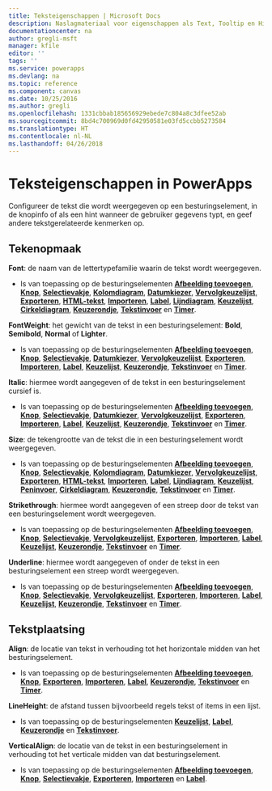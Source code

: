 ```yaml
---
title: Teksteigenschappen | Microsoft Docs
description: Naslagmateriaal voor eigenschappen als Text, Tooltip en HintText
documentationcenter: na
author: gregli-msft
manager: kfile
editor: ''
tags: ''
ms.service: powerapps
ms.devlang: na
ms.topic: reference
ms.component: canvas
ms.date: 10/25/2016
ms.author: gregli
ms.openlocfilehash: 1331cbbab185656929ebede7c804a8c3dfee52ab
ms.sourcegitcommit: 8bd4c700969d0fd42950581e03fd5ccbb5273584
ms.translationtype: HT
ms.contentlocale: nl-NL
ms.lasthandoff: 04/26/2018
---
```

# <a name="text-properties-in-powerapps"></a>Teksteigenschappen in PowerApps
Configureer de tekst die wordt weergegeven op een besturingselement, in de knopinfo of als een hint wanneer de gebruiker gegevens typt, en geef andere tekstgerelateerde kenmerken op.

## <a name="text-appearance"></a>Tekenopmaak
**Font**: de naam van de lettertypefamilie waarin de tekst wordt weergegeven.

* Is van toepassing op de besturingselementen **[Afbeelding toevoegen](control-add-picture.md)**, **[Knop](control-button.md)**, **[Selectievakje](control-check-box.md)**, **[Kolomdiagram](control-column-line-chart.md)**, **[Datumkiezer](control-date-picker.md)**, **[Vervolgkeuzelijst](control-drop-down.md)**, **[Exporteren](control-export-import.md)**, **[HTML-tekst](control-html-text.md)**, **[Importeren](control-export-import.md)**, **[Label](control-text-box.md)**, **[Lijndiagram](control-column-line-chart.md)**, **[Keuzelijst](control-list-box.md)**, **[Cirkeldiagram](control-pie-chart.md)**, **[Keuzerondje](control-radio.md)**, **[Tekstinvoer](control-text-input.md)** en **[Timer](control-timer.md)**.

**FontWeight**: het gewicht van de tekst in een besturingselement: **Bold**, **Semibold**, **Normal** of **Lighter**.

* Is van toepassing op de besturingselementen **[Afbeelding toevoegen](control-add-picture.md)**, **[Knop](control-button.md)**, **[Selectievakje](control-check-box.md)**, **[Datumkiezer](control-date-picker.md)**, **[Vervolgkeuzelijst](control-drop-down.md)**, **[Exporteren](control-export-import.md)**, **[Importeren](control-export-import.md)**, **[Label](control-text-box.md)**, **[Keuzelijst](control-list-box.md)**, **[Keuzerondje](control-radio.md)**, **[Tekstinvoer](control-text-input.md)** en **[Timer](control-timer.md)**.

**Italic**: hiermee wordt aangegeven of de tekst in een besturingselement cursief is.

* Is van toepassing op de besturingselementen **[Afbeelding toevoegen](control-add-picture.md)**, **[Knop](control-button.md)**, **[Selectievakje](control-check-box.md)**, **[Datumkiezer](control-date-picker.md)**, **[Vervolgkeuzelijst](control-drop-down.md)**, **[Exporteren](control-export-import.md)**, **[Importeren](control-export-import.md)**, **[Label](control-text-box.md)**, **[Keuzelijst](control-list-box.md)**, **[Keuzerondje](control-radio.md)**, **[Tekstinvoer](control-text-input.md)** en **[Timer](control-timer.md)**.

**Size**: de tekengrootte van de tekst die in een besturingselement wordt weergegeven.

* Is van toepassing op de besturingselementen **[Afbeelding toevoegen](control-add-picture.md)**, **[Knop](control-button.md)**, **[Selectievakje](control-check-box.md)**, **[Kolomdiagram](control-column-line-chart.md)**, **[Datumkiezer](control-date-picker.md)**, **[Vervolgkeuzelijst](control-drop-down.md)**, **[Exporteren](control-export-import.md)**, **[HTML-tekst](control-html-text.md)**, **[Importeren](control-export-import.md)**, **[Label](control-text-box.md)**, **[Lijndiagram](control-column-line-chart.md)**, **[Keuzelijst](control-list-box.md)**, **[Peninvoer](control-pen-input.md)**, **[Cirkeldiagram](control-pie-chart.md)**, **[Keuzerondje](control-radio.md)**, **[Tekstinvoer](control-text-input.md)** en **[Timer](control-timer.md)**.

**Strikethrough**: hiermee wordt aangegeven of een streep door de tekst van een besturingselement wordt weergegeven.

* Is van toepassing op de besturingselementen **[Afbeelding toevoegen](control-add-picture.md)**, **[Knop](control-button.md)**, **[Selectievakje](control-check-box.md)**, **[Vervolgkeuzelijst](control-drop-down.md)**, **[Exporteren](control-export-import.md)**, **[Importeren](control-export-import.md)**, **[Label](control-text-box.md)**, **[Keuzelijst](control-list-box.md)**, **[Keuzerondje](control-radio.md)**, **[Tekstinvoer](control-text-input.md)** en **[Timer](control-timer.md)**.

**Underline**: hiermee wordt aangegeven of onder de tekst in een besturingselement een streep wordt weergegeven.

* Is van toepassing op de besturingselementen **[Afbeelding toevoegen](control-add-picture.md)**, **[Knop](control-button.md)**, **[Selectievakje](control-check-box.md)**, **[Vervolgkeuzelijst](control-drop-down.md)**, **[Exporteren](control-export-import.md)**, **[Importeren](control-export-import.md)**, **[Label](control-text-box.md)**, **[Keuzelijst](control-list-box.md)**, **[Keuzerondje](control-radio.md)**, **[Tekstinvoer](control-text-input.md)** en **[Timer](control-timer.md)**.

## <a name="text-placement"></a>Tekstplaatsing
**Align**: de locatie van tekst in verhouding tot het horizontale midden van het besturingselement.

* Is van toepassing op de besturingselementen **[Afbeelding toevoegen](control-add-picture.md)**, **[Knop](control-button.md)**, **[Exporteren](control-export-import.md)**, **[Importeren](control-export-import.md)**, **[Label](control-text-box.md)**, **[Keuzerondje](control-radio.md)**, **[Tekstinvoer](control-text-input.md)** en **[Timer](control-timer.md)**.

**LineHeight**: de afstand tussen bijvoorbeeld regels tekst of items in een lijst.

* Is van toepassing op de besturingselementen **[Keuzelijst](control-list-box.md)**, **[Label](control-text-box.md)**, **[Keuzerondje](control-radio.md)** en **[Tekstinvoer](control-text-input.md)**.

**VerticalAlign**: de locatie van de tekst in een besturingselement in verhouding tot het verticale midden van dat besturingselement.

* Is van toepassing op de besturingselementen **[Afbeelding toevoegen](control-add-picture.md)**, **[Knop](control-button.md)**, **[Selectievakje](control-check-box.md)**, **[Exporteren](control-export-import.md)**, **[Importeren](control-export-import.md)** en **[Label](control-text-box.md)**.

